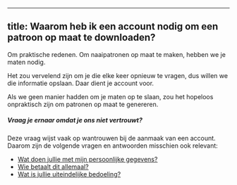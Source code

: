 ***

## title: Waarom heb ik een account nodig om een patroon op maat te downloaden?

Om praktische redenen. Om naaipatronen op maat te maken, hebben we je maten nodig.

Het zou vervelend zijn om je die elke keer opnieuw te vragen, dus willen we die informatie opslaan. Daar dient je account voor.

Als we geen manier hadden om je maten op te slaan, zou het hopeloos onpraktisch zijn om patronen op maat te genereren.

<Note>

##### Vraag je ernaar omdat je ons niet vertrouwt?

Deze vraag wijst vaak op wantrouwen bij de aanmaak van een account. Daarom zijn de volgende vragen en antwoorden misschien ook relevant:

*   [Wat doen jullie met mijn persoonlijke gegevens?](#wat-doen-jullie-met-mijn-persoonlijke-gegevens)
*   [Wie betaalt dit allemaal?](#wie-betaalt-dit-allemaal)
*   [Wat is jullie uiteindelijke bedoeling?](#wat-is-jullie-uiteindelijke-bedoeling)

</Note>
